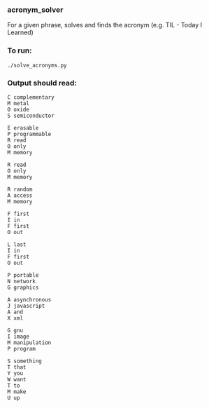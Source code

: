 ### acronym_solver
For a given phrase, solves and finds the acronym (e.g. TIL - Today I Learned)

### To run:
`./solve_acronyms.py`

### Output should read:
```
C complementary
M metal
O oxide
S semiconductor

E erasable
P programmable
R read
O only
M memory

R read
O only
M memory

R random
A access
M memory

F first
I in
F first
O out

L last
I in
F first
O out

P portable
N network
G graphics

A asynchronous
J javascript
A and
X xml

G gnu
I image
M manipulation
P program

S something
T that
Y you
W want
T to
M make
U up
```
